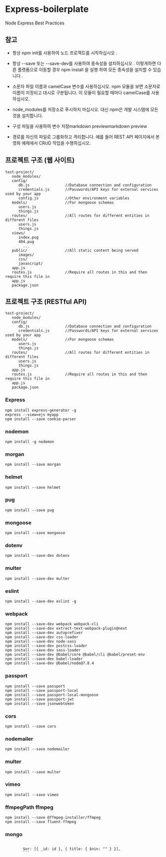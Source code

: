 # Express-boilerplate

Node Express Best Practices

## 참고

- 항상 npm init를 사용하여 노드 프로젝트를 시작하십시오 .

- 항상 --save 또는 --save-dev를 사용하여 종속성을 설치하십시오 . 이렇게하면 다른 플랫폼으로 이동할 경우 npm install 을 실행 하여 모든 종속성을 설치할 수 있습니다 .

- 소문자 파일 이름과 camelCase 변수를 사용하십시오. npm 모듈을 보면 소문자로 이름이 지정되고 대시로 구분됩니다. 이 모듈이 필요할 때마다 camelCase를 사용하십시오.

- node_modules를 저장소로 푸시하지 마십시오. 대신 npm은 개발 시스템에 모든 것을 설치합니다.

- 구성 파일을 사용하여 변수 저장markdown previewmarkdown preview
- 경로를 자신의 파일로 그룹화하고 격리합니다. 예를 들어 REST API 페이지에서 본 영화 예제에서 CRUD 작업을 수행하십시오.

## 프로젝트 구조 (웹 사이트)

```
test-project/
   node_modules/
   config/
      db.js                //Database connection and configuration
      credentials.js       //Passwords/API keys for external services used by your app
      config.js            //Other environment variables
   models/                 //For mongoose schemas
      users.js
      things.js
   routes/                 //All routes for different entities in different files
      users.js
      things.js
   views/
      index.pug
      404.pug
        ...
   public/                 //All static content being served
      images/
      css/
      javascript/
   app.js
   routes.js               //Require all routes in this and then require this file in
   app.js
   package.json
```

## 프로젝트 구조 (RESTful API)

```
test-project/
   node_modules/
   config/
      db.js                //Database connection and configuration
      credentials.js       //Passwords/API keys for external services used by your app
   models/                 //For mongoose schemas
      users.js
      things.js
   routes/                 //All routes for different entities in different files
      users.js
      things.js
   app.js
   routes.js               //Require all routes in this and then require this file in
   app.js
   package.json
```

### Express

```
npm install express-generator -g
express --view=ejs myapp
npm install --save cookie-parser
```

### nodemon

```
npm install -g nodemon
```

### morgan

```
npm install --save morgan
```

### helmet

```
npm install --save helmet
```

### pug

```
npm install --save pug
```

### mongoose

```
npm install --save mongoose
```

### dotenv

```
npm install --save-dev dotenv
```

### multer

```
npm install --save-dev multer
```

### eslint

```
npm install --save-dev eslint -g
```

### webpack

```
npm install --save-dev webpack webpack-cli
npm install --save-dev extract-text-webpack-plugin@next
npm install --save-dev autoprefixer
npm install --save-dev css-loader
npm install --save-dev node-sass
npm install --save-dev postcss-loader
npm install --save-dev sass-loader
npm install --save-dev @babel/core @babel/cli @babel/preset-env
npm install --save-dev babel-loader
npm install --save-dev @babel/node@7.8.4
```

### passport

```
npm install --save passport
npm install --save passport-local
npm install --save passport-local-mongoose
npm install --save passport-jwt
npm install --save jsonwebtoken
```

### cors

```
npm install --save cors
```

### nodemailer

```
npm install --save nodemailer
```

### multer

```
npm install --save multer
```

### vimeo

```
npm install --save vimeo
```

### ffmpegPath ffmpeg 

```
npm install --save @ffmpeg-installer/ffmpeg
npm install --save fluent-ffmpeg
```


### mongo
```

        $or: [{ _id: id }, { title: { $nin: "" } }],
        ```